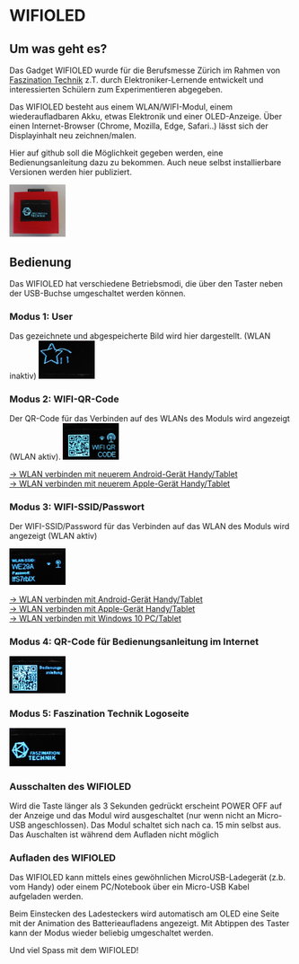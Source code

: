 <h1>WIFIOLED</h1>

<h2>Um was geht es?</h2>

Das Gadget WIFIOLED wurde für die Berufsmesse Zürich im Rahmen von <a href="https://www.faszination-technik.ch">Faszination Technik</a> z.T. durch Elektroniker-Lernende entwickelt und interessierten Schülern zum Experimentieren abgegeben. 

Das WIFIOLED besteht aus einem WLAN/WIFI-Modul, einem wiederaufladbaren Akku, etwas Elektronik und einer OLED-Anzeige.
Über einen Internet-Browser (Chrome, Mozilla, Edge, Safari..) lässt sich der Displayinhalt neu zeichnen/malen.

Hier auf github soll die Möglichkeit gegeben werden, eine Bedienungsanleitung dazu zu bekommen. 
Auch neue selbst installierbare Versionen werden hier publiziert.  

<img src="imgs/wifioled.png" width="100" />

<hl>

<h2>Bedienung</h2>

Das WIFIOLED hat verschiedene Betriebsmodi, die über den Taster neben der USB-Buchse umgeschaltet werden können. 

<h3>Modus 1: User</h3>
Das gezeichnete und abgespeicherte Bild wird hier dargestellt. (WLAN inaktiv)

<img src="imgs/user.png" width="100" />

<h3>Modus 2: WIFI-QR-Code</h3> 
Der QR-Code für das Verbinden auf des WLANs des Moduls wird angezeigt (WLAN aktiv).

<img src="imgs/wifiqr.png" width="100" />

<a href="README-ANDROID-QR.md">-> WLAN verbinden mit neuerem Android-Gerät Handy/Tablet</a><br>
<a href="README-IPHONE-QR.md">-> WLAN verbinden mit neuerem Apple-Gerät Handy/Tablet</a><br>

<h3>Modus 3: WIFI-SSID/Passwort</h3> 

Der WIFI-SSID/Password für das Verbinden auf das WLAN des Moduls wird angezeigt (WLAN aktiv)

<img src="imgs/wifissid.png" width="100" />

<a href="README-ANDROID.md">-> WLAN verbinden mit Android-Gerät Handy/Tablet</a><br>
<a href="README-IPHONE.md">-> WLAN verbinden mit Apple-Gerät Handy/Tablet</a><br>
<a href="README-PC.md">-> WLAN verbinden mit Windows 10 PC/Tablet</a><br>

<h3>Modus 4: QR-Code für Bedienungsanleitung im Internet</h3>

<img src="imgs/usermanual.png" width="100" />

<h3>Modus 5: Faszination Technik Logoseite</h3>

<img src="imgs/fasztech.png" width="100" />

<h3>Ausschalten des WIFIOLED</h3>

Wird die Taste länger als 3 Sekunden gedrückt erscheint POWER OFF auf der Anzeige und das Modul wird ausgeschaltet (nur wenn nicht an Micro-USB angeschlossen). Das Modul schaltet sich nach ca. 15 min selbst aus. Das Auschalten ist während dem Aufladen nicht möglich 

<h3>Aufladen des WIFIOLED</h3>

Das WIFIOLED kann mittels eines gewöhnlichen MicroUSB-Ladegerät (z.b. vom Handy) oder einem PC/Notebook über ein Micro-USB Kabel aufgeladen werden.

Beim Einstecken des Ladesteckers wird automatisch am OLED eine Seite mit der Animation des Batterieaufladens angezeigt. Mit Abtippen des Taster kann der Modus wieder beliebig umgeschaltet werden.


Und viel Spass mit dem WIFIOLED!